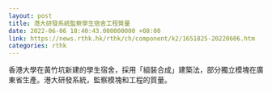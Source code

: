 ```yaml
---
layout: post
title: 港大研發系統監察學生宿舍工程質量
date: 2022-06-06 18:40:43.000000000 +08:00
link: https://news.rthk.hk/rthk/ch/component/k2/1651825-20220606.htm
categories: rthk
---
```


香港大學在黃竹坑新建的學生宿舍，採用「組裝合成」建築法，部分獨立模塊在廣東省生產。港大研發系統，監察模塊和工程的質量。
